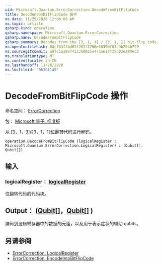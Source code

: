 ```yaml
---
uid: Microsoft.Quantum.ErrorCorrection.DecodeFromBitFlipCode
title: DecodeFromBitFlipCode 操作
ms.date: 11/25/2020 12:00:00 AM
ms.topic: article
qsharp.kind: operation
qsharp.namespace: Microsoft.Quantum.ErrorCorrection
qsharp.name: DecodeFromBitFlipCode
qsharp.summary: Decodes from the [3, 1, 3] / ⟦3, 1, 1⟧ bit-flip code.
ms.openlocfilehash: 84cf83f24d02f261f1768e16390f83c9b294b759
ms.sourcegitcommit: a87c1aa8e7453360025e47ba614f25b02ea84ec3
ms.translationtype: MT
ms.contentlocale: zh-CN
ms.lasthandoff: 11/26/2020
ms.locfileid: "96201149"
---
```

# <a name="decodefrombitflipcode-operation"></a>DecodeFromBitFlipCode 操作

命名空间： [ErrorCorrection](xref:Microsoft.Quantum.ErrorCorrection)

包： [Microsoft 量子. 标准版](https://nuget.org/packages/Microsoft.Quantum.Standard)


从 [3，1，3]/⟦3，1，1⟧位翻转代码进行解码。

```qsharp
operation DecodeFromBitFlipCode (logicalRegister : Microsoft.Quantum.ErrorCorrection.LogicalRegister) : (Qubit[], Qubit[])
```


## <a name="input"></a>输入

### <a name="logicalregister--logicalregister"></a>logicalRegister： [logicalRegister](xref:Microsoft.Quantum.ErrorCorrection.LogicalRegister)

位翻转代码的代码块。



## <a name="output--qubitqubit"></a>Output： ([Qubit](xref:microsoft.quantum.lang-ref.qubit)[]，[Qubit](xref:microsoft.quantum.lang-ref.qubit)[] ) 

编码到逻辑寄存器中的数据的元组，以及用于表示症状的辅助 qubits。

## <a name="see-also"></a>另请参阅

- [ErrorCorrection. LogicalRegister](xref:Microsoft.Quantum.ErrorCorrection.LogicalRegister)
- [ErrorCorrection. EncodeIntoBitFlipCode](xref:Microsoft.Quantum.ErrorCorrection.EncodeIntoBitFlipCode)